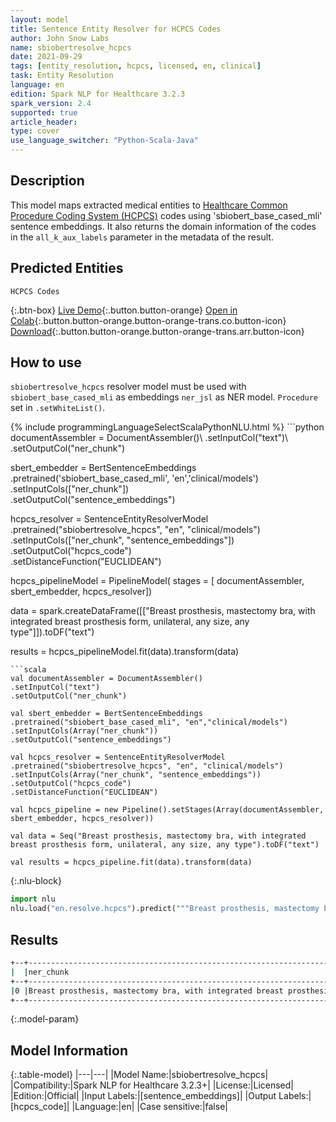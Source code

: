 ```yaml
---
layout: model
title: Sentence Entity Resolver for HCPCS Codes
author: John Snow Labs
name: sbiobertresolve_hcpcs
date: 2021-09-29
tags: [entity_resolution, hcpcs, licensed, en, clinical]
task: Entity Resolution
language: en
edition: Spark NLP for Healthcare 3.2.3
spark_version: 2.4
supported: true
article_header:
type: cover
use_language_switcher: "Python-Scala-Java"
---
```


## Description

This model maps extracted medical entities to [Healthcare Common Procedure Coding System (HCPCS)](https://www.nlm.nih.gov/research/umls/sourcereleasedocs/current/HCPCS/index.html#:~:text=The%20Healthcare%20Common%20Procedure%20Coding,%2C%20supplies%2C%20products%20and%20services.)
codes using 'sbiobert_base_cased_mli' sentence embeddings. It also returns the domain information of the codes in the `all_k_aux_labels` parameter in the metadata of the result.

## Predicted Entities

`HCPCS Codes`

{:.btn-box}
[Live Demo](https://demo.johnsnowlabs.com/healthcare/ER_HCPCS/){:.button.button-orange}
[Open in Colab](https://colab.research.google.com/github/JohnSnowLabs/spark-nlp-workshop/blob/master/tutorials/Certification_Trainings/Healthcare/24.Improved_Entity_Resolvers_in_SparkNLP_with_sBert.ipynb){:.button.button-orange.button-orange-trans.co.button-icon}
[Download](https://s3.amazonaws.com/auxdata.johnsnowlabs.com/clinical/models/sbiobertresolve_hcpcs_en_3.2.3_2.4_1632909577033.zip){:.button.button-orange.button-orange-trans.arr.button-icon}

## How to use

```sbiobertresolve_hcpcs``` resolver model must be used with ```sbiobert_base_cased_mli``` as embeddings ```ner_jsl``` as NER model. ```Procedure``` set in ```.setWhiteList()```.

<div class="tabs-box" markdown="1">
{% include programmingLanguageSelectScalaPythonNLU.html %}
```python
documentAssembler = DocumentAssembler()\
.setInputCol("text")\
.setOutputCol("ner_chunk")

sbert_embedder = BertSentenceEmbeddings\
.pretrained('sbiobert_base_cased_mli', 'en','clinical/models')\
.setInputCols(["ner_chunk"])\
.setOutputCol("sentence_embeddings")

hcpcs_resolver = SentenceEntityResolverModel\
.pretrained("sbiobertresolve_hcpcs", "en", "clinical/models") \
.setInputCols(["ner_chunk", "sentence_embeddings"]) \
.setOutputCol("hcpcs_code")\
.setDistanceFunction("EUCLIDEAN")

hcpcs_pipelineModel = PipelineModel(
stages = [
documentAssembler,
sbert_embedder,
hcpcs_resolver])

data = spark.createDataFrame([["Breast prosthesis, mastectomy bra, with integrated breast prosthesis form, unilateral, any size, any type"]]).toDF("text")

results = hcpcs_pipelineModel.fit(data).transform(data)
```
```scala
val documentAssembler = DocumentAssembler()
.setInputCol("text")
.setOutputCol("ner_chunk")

val sbert_embedder = BertSentenceEmbeddings
.pretrained("sbiobert_base_cased_mli", "en","clinical/models")
.setInputCols(Array("ner_chunk"))
.setOutputCol("sentence_embeddings")

val hcpcs_resolver = SentenceEntityResolverModel
.pretrained("sbiobertresolve_hcpcs", "en", "clinical/models") 
.setInputCols(Array("ner_chunk", "sentence_embeddings")) 
.setOutputCol("hcpcs_code")
.setDistanceFunction("EUCLIDEAN")

val hcpcs_pipeline = new Pipeline().setStages(Array(documentAssembler, sbert_embedder, hcpcs_resolver))

val data = Seq("Breast prosthesis, mastectomy bra, with integrated breast prosthesis form, unilateral, any size, any type").toDF("text")    

val results = hcpcs_pipeline.fit(data).transform(data)
```


{:.nlu-block}
```python
import nlu
nlu.load("en.resolve.hcpcs").predict("""Breast prosthesis, mastectomy bra, with integrated breast prosthesis form, unilateral, any size, any type""")
```

</div>

## Results

```bash
+--+---------------------------------------------------------------------------------------------------------+----------+----------------------------------------+----------------------------------------------------------------------------------------------------------------------------------------------------------------------------------------------------------------------------------------------------------------------------------------------------------------------------------------------------------------------------------------------------------------+-------------------------------------------+
|  |ner_chunk                                                                                                |hcpcs_code|all_codes                               |resolutions                                                                                                                                                                                                                                                                                                                                                                                                     |domain                                     |
+--+---------------------------------------------------------------------------------------------------------+----------+----------------------------------------+----------------------------------------------------------------------------------------------------------------------------------------------------------------------------------------------------------------------------------------------------------------------------------------------------------------------------------------------------------------------------------------------------------------+-------------------------------------------+
|0 |Breast prosthesis, mastectomy bra, with integrated breast prosthesis form, unilateral, any size, any type|L8001     |[L8001, L8002, L8000, L8033, L8032, ...]|'Breast prosthesis, mastectomy bra, with integrated breast prosthesis form, unilateral, any size, any type', 'Breast prosthesis, mastectomy bra, with integrated breast prosthesis form, bilateral, any size, any type', 'Breast prosthesis, mastectomy bra, without integrated breast prosthesis form, any size, any type', 'Nipple prosthesis, custom fabricated, reusable, any material, any type, each', ...|Device, Device, Device, Device, Device, ...|
+--+---------------------------------------------------------------------------------------------------------+----------+----------------------------------------+----------------------------------------------------------------------------------------------------------------------------------------------------------------------------------------------------------------------------------------------------------------------------------------------------------------------------------------------------------------------------------------------------------------------------------+
```

{:.model-param}
## Model Information

{:.table-model}
|---|---|
|Model Name:|sbiobertresolve_hcpcs|
|Compatibility:|Spark NLP for Healthcare 3.2.3+|
|License:|Licensed|
|Edition:|Official|
|Input Labels:|[sentence_embeddings]|
|Output Labels:|[hcpcs_code]|
|Language:|en|
|Case sensitive:|false|